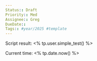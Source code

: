 ```yaml
---
Status:: Draft
Priority:: Med
Assignee:: Greg
DueDate:: 
Tags:: #year/2025 #template
---
```


Script result: <% tp.user.simple_test() %>

Current time: <% tp.date.now() %>